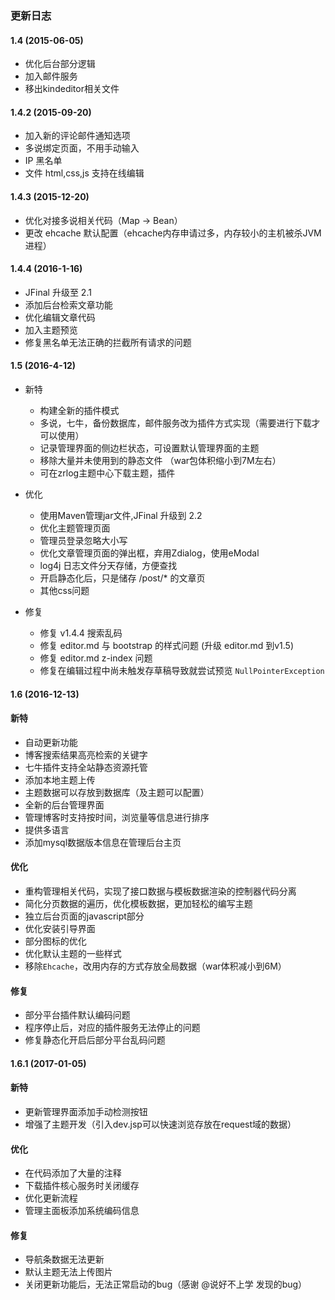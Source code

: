 
### 更新日志

#### 1.4 (2015-06-05)
* 优化后台部分逻辑
* 加入邮件服务
* 移出kindeditor相关文件

#### 1.4.2 (2015-09-20)
* 加入新的评论邮件通知选项
* 多说绑定页面，不用手动输入
* IP 黑名单
* 文件 html,css,js 支持在线编辑

#### 1.4.3 (2015-12-20)
* 优化对接多说相关代码（Map -> Bean）
* 更改 ehcache 默认配置（ehcache内存申请过多，内存较小的主机被杀JVM进程）

#### 1.4.4 (2016-1-16)
* JFinal 升级至 2.1
* 添加后台检索文章功能
* 优化编辑文章代码
* 加入主题预览
* 修复黑名单无法正确的拦截所有请求的问题

#### 1.5 (2016-4-12)

* 新特
    * 构建全新的插件模式
    * 多说，七牛，备份数据库，邮件服务改为插件方式实现（需要进行下载才可以使用）
    * 记录管理界面的侧边栏状态，可设置默认管理界面的主题
    * 移除大量并未使用到的静态文件 （war包体积缩小到7M左右）
    * 可在zrlog主题中心下载主题，插件
    
* 优化
    * 使用Maven管理jar文件,JFinal 升级到 2.2
    * 优化主题管理页面
    * 管理员登录忽略大小写
    * 优化文章管理页面的弹出框，弃用Zdialog，使用eModal
    * log4j 日志文件分天存储，方便查找
    * 开启静态化后，只是储存 /post/* 的文章页
    * 其他css问题

* 修复
    * 修复 v1.4.4 搜索乱码
    * 修复 editor.md 与 bootstrap 的样式问题 (升级 editor.md 到v1.5)
    * 修复 editor.md z-index 问题
    * 修复在编辑过程中尚未触发存草稿导致就尝试预览 `NullPointerException`

#### 1.6 (2016-12-13)

#### 新特
* 自动更新功能
* 博客搜索结果高亮检索的关键字
* 七牛插件支持全站静态资源托管
* 添加本地主题上传
* 主题数据可以存放到数据库（及主题可以配置）
* 全新的后台管理界面
* 管理博客时支持按时间，浏览量等信息进行排序
* 提供多语言
* 添加mysql数据版本信息在管理后台主页

#### 优化
* 重构管理相关代码，实现了接口数据与模板数据渲染的控制器代码分离
* 简化分页数据的遍历，优化模板数据，更加轻松的编写主题
* 独立后台页面的javascript部分
* 优化安装引导界面
* 部分图标的优化
* 优化默认主题的一些样式
* 移除`Ehcache`，改用内存的方式存放全局数据（war体积减小到6M）

#### 修复
* 部分平台插件默认编码问题
* 程序停止后，对应的插件服务无法停止的问题
* 修复静态化开启后部分平台乱码问题

#### 1.6.1 (2017-01-05)

#### 新特
* 更新管理界面添加手动检测按钮
* 增强了主题开发（引入dev.jsp可以快速浏览存放在request域的数据）

#### 优化
* 在代码添加了大量的注释
* 下载插件核心服务时关闭缓存
* 优化更新流程
* 管理主面板添加系统编码信息

#### 修复
* 导航条数据无法更新
* 默认主题无法上传图片
* 关闭更新功能后，无法正常启动的bug（感谢 @说好不上学 发现的bug）
